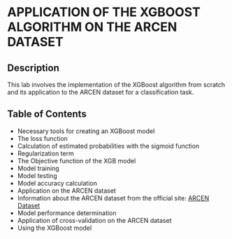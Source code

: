 # APPLICATION OF THE XGBOOST ALGORITHM ON THE ARCEN DATASET

## Description
This lab involves the implementation of the XGBoost algorithm from scratch and its application to the ARCEN dataset for a classification task.

## Table of Contents
- Necessary tools for creating an XGBoost model
- The loss function
- Calculation of estimated probabilities with the sigmoid function
- Regularization term
- The Objective function of the XGB model
- Model training
- Model testing
- Model accuracy calculation
- Application on the ARCEN dataset
- Information about the ARCEN dataset from the official site: [ARCEN Dataset](https://archive.ics.uci.edu/dataset/167/arcene)
- Model performance determination
- Application of cross-validation on the ARCEN dataset
- Using the XGBoost model

